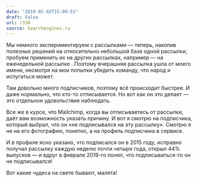 ```yaml
---
date: "2019-02-02T15:09:51"
draft: False
url: /338
source: Searchengines.ru
---
```


Мы немного экспериментируем с рассылками — теперь, накопив полезных решений на относительно небольшой базе одной рассылки, пробуем применить их на других рассылках, например — на еженедельной рассылке . Поэтому вчерашняя рассылка ушла от моего имени, несмотря на мои попытки убедить команду, что народ и испугаться может.

Там довольно много подписчиков, поэтому всё происходит быстрее. И даже нормально, что кто-то отписывается. Но вот как он это делает — это отдельное удовольствие наблюдать.

Все же в курсе, что Mailchimp, когда вы отписываетесь от рассылки, даёт вам возможность указать причину. И вот я смотрю на подписчика, который выбрал, что он «не подписывался на эту рассылку». Смотрю я не на его фотографию, понятно, а на профиль подписчика в сервисе.

И в профиле ясно указано, что подписался он в 2015 году, исправно получал рассылку каждую неделю почти четыре года, открыл 44% выпусков — и вдруг в феврале 2019-го понял, что подписываться-то он не подписывался!

Вот какие чудеса на свете бывают, малята!
